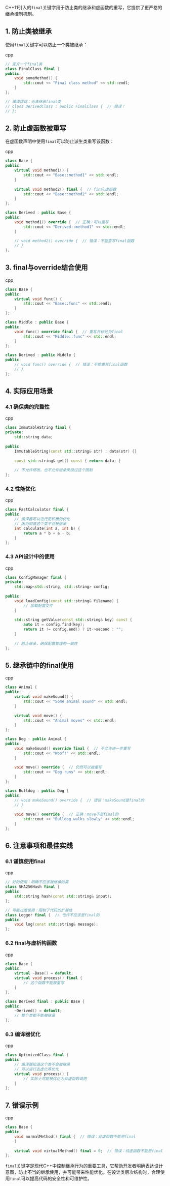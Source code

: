 C++11引入的`final`关键字用于防止类的继承和虚函数的重写，它提供了更严格的继承控制机制。

## 1. 防止类被继承

使用`final`关键字可以防止一个类被继承：

cpp

```cpp
// 定义一个final类
class FinalClass final {
public:
    void someMethod() {
        std::cout << "Final class method" << std::endl;
    }
};

// 编译错误：无法继承final类
// class DerivedClass : public FinalClass {  // 错误！
// };
```

## 2. 防止虚函数被重写

在虚函数声明中使用`final`可以防止派生类重写该函数：

cpp

```cpp
class Base {
public:
    virtual void method1() {
        std::cout << "Base::method1" << std::endl;
    }
    
    virtual void method2() final {  // final虚函数
        std::cout << "Base::method2" << std::endl;
    }
};

class Derived : public Base {
public:
    void method1() override {  // 正确：可以重写
        std::cout << "Derived::method1" << std::endl;
    }
    
    // void method2() override {  // 错误：不能重写final函数
    // }
};
```

## 3. final与override结合使用

cpp

```cpp
class Base {
public:
    virtual void func() {
        std::cout << "Base::func" << std::endl;
    }
};

class Middle : public Base {
public:
    void func() override final {  // 重写并标记为final
        std::cout << "Middle::func" << std::endl;
    }
};

class Derived : public Middle {
public:
    // void func() override {  // 错误：不能重写final函数
    // }
};
```

## 4. 实际应用场景

### 4.1 确保类的完整性

cpp

```cpp
class ImmutableString final {
private:
    std::string data;
    
public:
    ImmutableString(const std::string& str) : data(str) {}
    
    const std::string& get() const { return data; }
    
    // 不允许修改，也不允许继承来绕过这个限制
};
```

### 4.2 性能优化

cpp

```cpp
class FastCalculator final {
public:
    // 编译器可以进行更积极的优化
    // 因为知道这个类不会被继承
    int calculate(int a, int b) {
        return a * b + a - b;
    }
};
```

### 4.3 API设计中的使用

cpp

```cpp
class ConfigManager final {
private:
    std::map<std::string, std::string> config;
    
public:
    void loadConfig(const std::string& filename) {
        // 加载配置文件
    }
    
    std::string getValue(const std::string& key) const {
        auto it = config.find(key);
        return it != config.end() ? it->second : "";
    }
    
    // 防止继承，确保配置管理的一致性
};
```

## 5. 继承链中的final使用

cpp

```cpp
class Animal {
public:
    virtual void makeSound() {
        std::cout << "Some animal sound" << std::endl;
    }
    
    virtual void move() {
        std::cout << "Animal moves" << std::endl;
    }
};

class Dog : public Animal {
public:
    void makeSound() override final {  // 不允许进一步重写
        std::cout << "Woof!" << std::endl;
    }
    
    void move() override {  // 仍然可以被重写
        std::cout << "Dog runs" << std::endl;
    }
};

class Bulldog : public Dog {
public:
    // void makeSound() override {  // 错误：makeSound是final的
    // }
    
    void move() override {  // 正确：move不是final的
        std::cout << "Bulldog walks slowly" << std::endl;
    }
};
```

## 6. 注意事项和最佳实践

### 6.1 谨慎使用final

cpp

```cpp
// 好的使用：明确不应该被继承的类
class SHA256Hash final {
public:
    std::string hash(const std::string& input);
};

// 可能过度使用：限制了代码的扩展性
class Logger final {  // 也许不应该是final的
public:
    void log(const std::string& message);
};
```

### 6.2 final与虚析构函数

cpp

```cpp
class Base {
public:
    virtual ~Base() = default;
    virtual void process() final {
        // 这个函数不能被重写
    }
};

class Derived final : public Base {
public:
    ~Derived() = default;
    // 整个类都不能被继承
};
```

### 6.3 编译器优化

cpp

```cpp
class OptimizedClass final {
public:
    // 编译器知道这个类不会被继承
    // 可以进行去虚化等优化
    virtual void process() {
        // 实际上可能被优化为非虚函数调用
    }
};
```

## 7. 错误示例

cpp

```cpp
class Base {
public:
    void normalMethod() final {  // 错误：非虚函数不能用final
    }
    
    virtual void virtualMethod() final = 0;  // 错误：纯虚函数不能是final
};
```

`final`关键字是现代C++中控制继承行为的重要工具，它帮助开发者明确表达设计意图，防止不当的继承使用，并可能带来性能优化。在设计类层次结构时，合理使用`final`可以提高代码的安全性和可维护性。